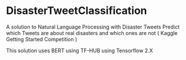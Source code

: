 # DisasterTweetClassification
A solution to Natural Language Processing with Disaster Tweets Predict which Tweets are about real disasters and which ones are not ( Kaggle  Getting Started Competition )

This solution uses BERT using TF-HUB using Tensorflow 2.X
